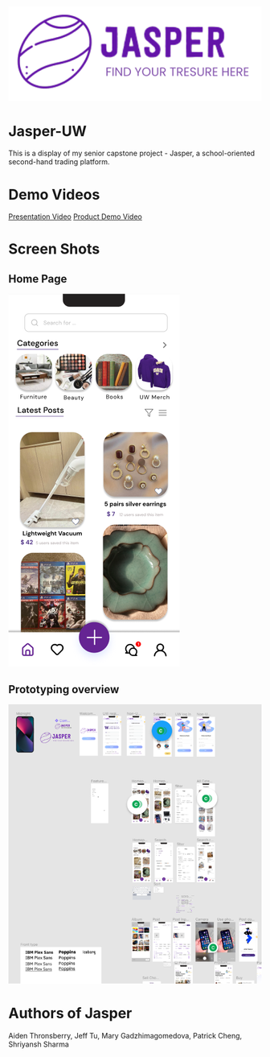 ![Jasper Logo](./img/logo.png)

# Jasper-UW

This is a display of my senior capstone project - Jasper, a school-oriented second-hand trading platform.

# Demo Videos
 
[Presentation Video](https://www.youtube.com/watch?v=tNQG8K1_cvg)
[Product Demo Video](https://www.youtube.com/watch?v=IiYi-1DoFnQ)


# Screen Shots

## Home Page
![Jasper Home](./img/home.png)

## Prototyping overview
![Jasper Figma](./img/figma.png)

# Authors of Jasper

Aiden Thronsberry, Jeff Tu, Mary Gadzhimagomedova, Patrick Cheng, Shriyansh Sharma
